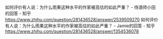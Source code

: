 如何评价有人说：为什么雨果这种水平的作家被高估的如此严重？ - 侍酒师小田的回答 - 知乎
https://www.zhihu.com/question/281436528/answer/2539509270
如何评价有人说：为什么雨果这种水平的作家被高估的如此严重？ - Jamie的回答 - 知乎
https://www.zhihu.com/question/281436528/answer/1354536078
